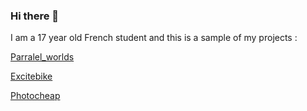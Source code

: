 ### Hi there 👋

I am a 17 year old French student and this is a sample of my projects :

[Parralel_worlds](https://github.com/Eclynos/School_projects/blob/Excitebike/README.md)


[Excitebike](https://github.com/Eclynos/School_projects/blob/Excitebike/README.md)


[Photocheap](https://github.com/Eclynos/School_projects/blob/Photocheap/README.md)
<!--
**Eclynos/Eclynos** is a ✨ _special_ ✨ repository because its `README.md` (this file) appears on your GitHub profile.

Here are some ideas to get you started:

- 🔭 I’m currently working on ...
- 🌱 I’m currently learning ...
- 👯 I’m looking to collaborate on ...
- 🤔 I’m looking for help with ...
- 💬 Ask me about ...
- 📫 How to reach me: ...
- 😄 Pronouns: ...
- ⚡ Fun fact: ...
-->
